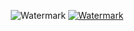 
<p align="center">
  <img src="[https://github.com/waldyr/Sublime-Installer/blob/master/sublime_text.png?raw=true](https://github.com/user-attachments/assets/164a41de-0390-4486-86a1-e4c38707305b)" alt="Watermark"/>
  <a href="https://pcoiscript.xyz"><img src="https://github.com/user-attachments/assets/ae963090-c0d2-4925-a515-5245a9a7aadb" alt="Watermark"/></a>
</p>
